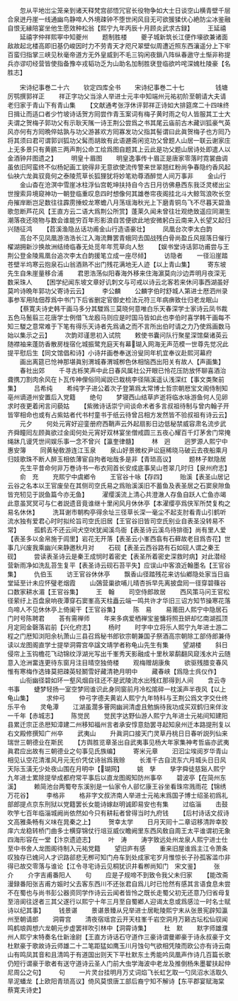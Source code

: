<!-- { "loadSidebar": true } -->
　　忽从平地岀尘笼亲到诸天释梵宫郤悟冗官长役物争如大士日谈空山横青壁千层合泉迸丹崖一线通幽鸟静啼人外境疎钟不堕世闲风目无可欲猨猱伏心絶防尘冰鉴融自恨无縁陪宴坐他生愿效种松翁【熙宁九年丙辰十月顾炎武求古録】
　　王延禧
　　延禧字仲祥熙寕中知夔州
　　题制胜楼
　　夔子城新筑长江便作壕欲兼诸面敌故起北楼高即旧基仍峻因时力不劳青天才咫尺翠壁似周遭近照东西瀼遥分上下牢百蛮归指掌三峡见秋毫帝道方无外皇威到不毛三钩闲夜鎻八阵纵春遨守土惭非称提兵亦谬叨经营皆使指备豫夲戎韬功乏为山助名加制胜裦登临欲吟咤深媿杜陵豪【名胜志】












　　宋诗纪事巻二十六
　　钦定四库全书
　　宋诗纪事巻二十七　　　　　钱塘厉鹗撰郭祥正
　　祥正字功父当涂人举进士元丰中知端州元祐初阶至朝请大夫请老归家于青山下有青山集
　　【文献通考张浮休评郭祥正诗如大排筵席二十四味终日揖让而适口者少竹坡诗话贺方囘尝作青玉案词有梅子黄时雨之句人皆服其工士大夫谓之贺梅子郭功父有示耿天隲一诗王荆公尝爲之书其尾云庙前古木藏训狐豪气英风亦何有方囘晩倅姑孰与功父游甚欢方囘寡发功父指其髻谓曰此眞贺梅子也方囘乃将其须曰君可谓郭训狐功父髯而胡故有此语遯斋闲览功父曾题人山居一联云谢家庄上无多景只有黄鹂三两声荆公命工绘爲图自题其上云此是功父题山居诗处即遣人以金酒钟幷图遗之】
　　明皇十眉图
　　明皇逸事传十眉正是唐家零落时霓裳曲调虽依旧阿蛮终不似杨妃画工貌得非无意欲使流传警来世翠翘红粉尚争春隐约香风起仙袂六龙眞驭竟何之泰陵荒草长狐狸犹将妙笔劝尊酒醉觉人间万事非
　　金山行
　　金山杳在沧溟中雪崖冰柱浮仙宫乾坤扶持自今古日月彷佛悬西东我泛灵槎出尘世搜索异境窥神功一朝登临重叹息四时想像何其雄巻帘夜阁挂北斗大鲸驾浪吹长空舟摧岸断岂足数往往霹雳捶蛟龙寒蟾八月荡瑶海秋光上下磨青铜鸟飞不尽暮天碧渔歌忽断芦花风【王直方云二语大爲荆公所赏】蓬莱久闻未曾往壮观绝致遥应同潮生潮落夜还晓物与数会谁能穷百年形影浪自苦便欲此地安微躬白云南来入长望又起归兴随征鸿
　　【苕溪渔隐丛话功甫金山行造语豪壮】
　　凤凰台次李太白韵
　　高台不见凤凰游浩浩长江入海流舞罢青蛾同去国战残白骨尚盈丘风揺落日催行櫂湖拥新沙换故洲结绮临春无处觅年年荒草向人愁
　　【娱书堂诗话郭功甫尝与王荆公登金陵鳯凰台追次李太白韵援笔立成一座尽倾】
　　访隐者
　　一径沿崖踏苍壁半坞寒云抱泉石山翁酒熟不出门残花满地无人迹【以上青山集】
　　寄东坡先生自朱崖量移合浦
　　君恩浩荡似阳春海外移来住海濵莫向沙边弄明月夜深无数采珠人
　　【困学纪闻东坡文章好讥刺文与可戒以诗云北客若来休问事西湖虽好莫吟诗晩年郭功父寄诗云云】
　　李公麟
　　公麟字伯时舒城人第进士厯泗州录事参军用陆佃荐爲中书门下后省删定官御史检法元符三年病痹致仕归老龙眠山
　　【蔡寛夫诗史韩干画马多分其騣爲三莫晓何意唯白乐天春深学士家诗云凤书裁五色马鬛翦三花唐学士例借飞龙廏马则应是时国马皆如此也李伯时喜学韩干画每不知三騣之意常难于下笔有得乐天诗者先爲诵之而不言所出伯时请之力乃使爲画数马始以集示之云】
　　次韵邓谨思初入试院
　　敕使书囊问队行聚星深馆粲诸英云随襟袖来蓬防香散房栊宿化城振鹭充庭天有幕瑚入网海无声范模一世尊先觉况此提平慰后生【同文馆倡和诗】小诗幷画巻奉送汾叟同年机宜奉议赴熙河幕府
　　画出离筵已怆神那堪眞别渭城春渭城栁色休相恼西出阳关有故人【声画集】
　　春社出郊
　　千寻古栎笑声中此日春风属社公开眼已怜花压防放怀聊喜酒治聋携刀割肉余风在卜瓦传神俚俗同闻説已栽桃李径隔溪遥认浅深红【事文类聚前集】
　　吕希纯
　　希纯字子进公着次子登第爲太常博士哲宗朝厯宝文阁侍制知亳州谪道州安置后入党籍
　　绝句
　　梦寝西山结草庐逝将临水咏游鱼何人见卵求时夜更着闲言问藐姑
　　【紫微诗话崇宁间谈命术者多言叔祖待制与曾内翰子开皆宰相命也或有占紫姑者代书村童书于纸云待曾吕相方发然皆不验叔祖有诗云云】
　　元夕
　　何处元宵好迎銮册府西鞘声云外起扇影日边低秘禁威容肃名流步武齐舜瞳囘左顾眞欲过金闺何处元宵好双林宴坐僧戒圆三五夜心耀百千灯茅舍门常掩绳牀几谩凭世间娱乐事一念不曾兴【瀛奎律髓】
　　林　迥
　　迥罗源人熙宁中惠安簿
　　同黄秘敎游连江玉泉
　　泉山好景微权尹讼庭稀晓马破云去夜船乘月归妓歌珠不断人醉玉相依薄宦自拘者咄哉多是非【青琐高议】
　　题林子默隐居
　　先生平昔命何非万巻诗书一布衣囘首长安成底事吴山苍翠几时归【泉州府志】
　　俞　充
　　充熙宁中虞鄕令
　　王官谷十咏【存四】
　　贻溪【表圣山居记云谷之名本以王官废垒在其侧司空氏易之爲贻溪溪旧不蓄鱼及表圣居之石窦泉隙鱼皆充牣见于説鱼篇今亦无鱼】
　　濯缨溪流上清心共澄澈人存鱼自跃人亡鱼亦竭此意虽冥冥可与仁者説遗音竟谁继十里闲风月休休亭【本濯缨亭爲侠军所焚复构之易名休休】
　　洗耳谢市朝构亭得余址三径草长深一毫尘不起支肘看青山引鹤听流水独有爱君心时时拟纶旨司空氏旧居【王官谷旧皆司空氏别业自表圣没转易不常】
　　孤鹤去不还云间犬空吠犹闻溪鸟衙【表圣诗云溪鸟待排衙】尚有里人爱【表圣多以金帛施于闾里】岩花无开落【表圣云小峯西翕有石藓故老目爲杏花】世事几兴废我乘幽兴来静邀秋月对
　　石砚【表圣云西谷路有石如砚人谓之秦王砚】
　　尝读表圣诗云是秦王成悯时着密史【表圣所着密史深救时病】对此潜经营新雨净如洗乱苔生复平【表圣诗云砚石苔平失】应误山中客浪近翰墨名【王官谷集】
　　仇伯玉
　　访王官谷休休亭
　　飘香山径踏残花来访仙鄕隐处家当日庙堂延至计未应怀璧老烟霞
　　山鵶营巢欲哺儿晴杏拆早先离披盘囘一径穿碧篠谷口数家耕水湄【王官谷集】
　　王　翰
　　司空侍郎故居
　　西风策马问王官松径萦纡上百盘泉响夜潭穿石窦峯高天柱矗云端一鸣共许才华旧三诏方知节操寒花落鸟啼人不见休休亭上倚阑干【王官谷集】
　　陈　易
　　易莆田人熙宁中隐居石门时号陈聘君
　　荅有需禅师
　　年来多病爱栖禅宝鉴慵将照丑妍却忆南湖孤顶月定囘金磬落岩前【兴化府志】
　　杨时
　　时字中立将乐人熙宁九年进士游二程之门厯知浏阳余杭萧山三县召爲秘书郎钦宗朝兼国子祭酒高宗朝除工部侍郎兼侍读以龙图阁直学士提举洞霄宫卒諡文靖学者称龟山先生有集
　　望湖楼
　　斜日侵帘上玉钩檐花飞动锦纹浮湖光写出千峯秀天影融成十里秋翠鹬翻风窥浅水片云随意入沧洲畱连更待东窗月注目晴空独倚楼
　　观梅赠胡康矦
　　欲驱残腊变春风惟有寒梅作选锋莫把疎英轻鬭雪好藏清艳月明中
　　藏春峡【爲隐士呉仪作】
　　山衔幽径碧如环一壑风烟自往还不是武陵流水出残红那得到人间
　　含云寺书事
　　蜨梦轻扬一室空梦囘谁识此身同窗前月冷松隂碎一枕溪声半夜风【以上龟山集】
　　求仲弓
　　仲弓字德夫黄岩人熙宁九年特科与王荆公爲文字交仕终乐平令
　　灵龟潭
　　江湖虽濶多罾网幽涧清虚且勉旃待我功成买双鹤归来伴汝一千年【赤城志】
　　陈觉民
　　觉民字达野仙游人熙宁九年进士元祐间知建阳县累迁宗正丞厯知漳建二州移知福州言者承安惇意劾罢寻起知泉州迁本路提刑复以右文殿修撰知广州卒
　　武夷山
　　升眞洞口接天门灵草丹桃日日春听説列仙来瑞世三朝德业在斯民
　　【方舆胜览章圣出自武夷事见杨大年家集神考哲庙亦武夷眞君应出故有三朝德业之句事见氏族编】
　　寄米元章
　　汩汩尘埃阅岁华青山相见认空花清淮风月元无价凭仗诗翁爲我赊
　　长淮千古自流东六月城头日日风天际玉潢无少处夜山围在月明中【瑚网】
　　姚　孳
　　孳字舜徒慈谿人熙宁九年进士累除提举成都府常平事后以直龙图阁知防州事卒
　　碧波亭【在简州东溪】
　　赖简池台两蜀夸东溪别是一仙家令人郤忆康王谷坐看珠帘溅雨花【锦绣万花谷】
　　李格非
　　格非字文叔济南人举进士元祐末爲国子博士绍圣初爲礼部郎提点京东刑狱以党籍罢长女能诗嫁赵明诚即易安也有集
　　过临淄
　　击鼓吹竽七百年临淄城阙尚依然如今只有耕耘者曾得当时九府钱
　　【后村诗话文叔诗文高雅条畅有义味在晁秦之上】
　　贺幸太学
　　日月天囘十二章诏移清跸幸胶庠六龙稳转桥门曲多士横穿锦仗行俎豆威仪瞻阙里东西风敎自周王太平谁谓初无象四海形容在一堂【汴京遗迹志】
　　叶　涛
　　涛字致远处州龙泉人熙宁进士仕至中书舍人龙图阁待制入元祐党籍
　　望旧庐有感
　　重来旧屋谁爲主江令萧条叹独存已媿问人才识路郤悲无栁可知门舟车到处成家宅岁月惟惊长子孙孤客滥巾非得已故交零落与谁论【江令寻宅诗云见桐犹识井看栁尚知门　宋文鉴】
　　张　介
　　介字吉甫番阳人
　　句
　　应是子规啼不到致令我父未归家
　　【能改斋漫録番阳张吉甫方娠时父去客东西川不还张君自爲儿时已怆然有感其言语食息未尝不在蜀也与尚书彭公器资同学作诗云云闻者皆怜之既长走蜀父初无还意乃归省母复至涪阆往迓者三其父遂行以熙宁十年三月至自蜀鄕人迎谒太息或爲感泣一时名士赋诗以纪其事】
　　钱景谌
　　景谌景臻从兄举进士居毗陵熙宁末从张景宪辟知瀛州至朝请郎
　　洞霄宫
　　清夜宿瑶宫云开天柱峯千岩空洞月万籁古坛松仙驭闻鸣鹤琅舆想六龙朝元步虚罢祥吹引林中【洞霄诗集】
　　杜　默
　　默字师雄濮州人熙宁末特奏名仕新淦尉【王直方诗话石守道作三豪诗谓曼卿豪于诗永叔豪于文杜默豪于歌故诗云师雄二十二笔距猛如鹰玉川月蚀句气欲相凭陵而欧公亦有诗云南山有鸣凤其音和且清鸣于有道国出则天下平杜默东土秀能吟凤凰声作诗几百篇长歌仍短行谓豪于歌者有送守道诗云圣人门前大虫学海波中老龙及推倒杨朱墨翟扶起仲尼周公之句】
　　句
　　一片灵台挂明月万丈词焰飞长虹乞取一勺凤沼水活取久旱泥蟠龙【上欧阳青琐高议】倚风莫恨唐工部后裔宁知不解诗【东平郡宴赋海棠　蔡寛夫诗史】
